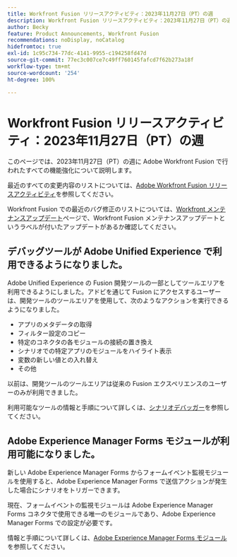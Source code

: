 ```yaml
---
title: Workfront Fusion リリースアクティビティ：2023年11月27日（PT）の週
description: Workfront Fusion リリースアクティビティ：2023年11月27日（PT）の週
author: Becky
feature: Product Announcements, Workfront Fusion
recommendations: noDisplay, noCatalog
hidefromtoc: true
exl-id: 1c95c734-77dc-4141-9955-c194258fd47d
source-git-commit: 77ec3c007ce7c49ff760145fafcd7f62b273a18f
workflow-type: tm+mt
source-wordcount: '254'
ht-degree: 100%

---
```


# Workfront Fusion リリースアクティビティ：2023年11月27日（PT）の週

このページでは、2023年11月27日（PT）の週に Adobe Workfront Fusion で行われたすべての機能強化について説明します。

最近のすべての変更内容のリストについては、[Adobe Workfront Fusion リリースアクティビティ](/help/workfront-fusion/fusion-product-releases/fusion-release-activity.md)を参照してください。

Workfront Fusion での最近のバグ修正のリストについては、[Workfront メンテナンスアップデート](https://experienceleague.adobe.com/docs/workfront-known-issues/releases/current-updates.html?lang=ja)ページで、Workfront Fusion メンテナンスアップデートというラベルが付いたアップデートがあるか確認してください。

## デバッグツールが Adobe Unified Experience で利用できるようになりました。

Adobe Unified Experience の Fusion 開発ツールの一部としてツールエリアを利用できるようにしました。アドビを通じて Fusion にアクセスするユーザーは、開発ツールのツールエリアを使用して、次のようなアクションを実行できるようになりました。

* アプリのメタデータの取得
* フィルター設定のコピー
* 特定のコネクタの各モジュールの接続の置き換え
* シナリオでの特定アプリのモジュールをハイライト表示
* 変数の新しい値との入れ替え
* その他

以前は、開発ツールのツールエリアは従来の Fusion エクスペリエンスのユーザーのみが利用できました。

利用可能なツールの情報と手順について詳しくは、[シナリオデバッガー](/help/workfront-fusion/manage-scenarios/debug-a-scenario.md#tools)を参照してください。

## Adobe Experience Manager Forms モジュールが利用可能になりました。

新しい Adobe Experience Manager Forms からフォームイベント監視モジュールを使用すると、Adobe Experience Manager Forms で送信アクションが発生した場合にシナリオをトリガーできます。

現在、フォームイベントの監視モジュールは Adobe Experience Manager Forms コネクタで使用できる唯一のモジュールであり、Adobe Experience Manager Forms での設定が必要です。

情報と手順について詳しくは、[Adobe Experience Manager Forms モジュール](/help/workfront-fusion/references/apps-and-modules/adobe-connectors/aem-forms-modules.md)を参照してください。
